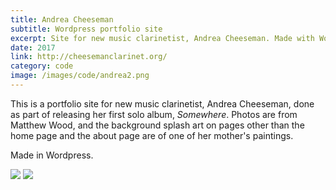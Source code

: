 ```yaml
---
title: Andrea Cheeseman
subtitle: Wordpress portfolio site
excerpt: Site for new music clarinetist, Andrea Cheeseman. Made with Wordpress.
date: 2017
link: http://cheesemanclarinet.org/
category: code
image: /images/code/andrea2.png
---
```


This is a portfolio site for new music clarinetist, Andrea Cheeseman, done as part of releasing her first solo album, *Somewhere*. Photos are from Matthew Wood, and the background splash art on pages other than the home page and the about page are of one of her mother's paintings.

Made in Wordpress.

<div class="gallery">

![](/images/code/andrea1.png)
![](/images/code/andrea2.png)

</div>